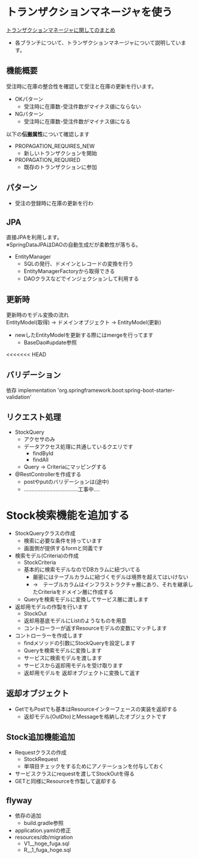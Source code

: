 # トランザクションマネージャを使う

[トランザクションマネージャに関してのまとめ](https://volkruss.com/?p=2420)

* 各ブランチについて、トランザクションマネージャについて説明しています。

## 機能概要

受注時に在庫の整合性を確認して受注と在庫の更新を行います。
* OKパターン
  * 受注時に在庫数-受注件数がマイナス値にならない
* NGパターン
  * 受注時に在庫数-受注件数がマイナス値になる
  

以下の**伝搬属性**について確認します

* PROPAGATION_REQUIRES_NEW
  * 新しいトランザクションを開始
* PROPAGATION_REQUIRED
  * 既存のトランザクションに参加

## パターン

* 受注の登録時に在庫の更新を行わ

## JPA

直接JPAを利用します。  
※SpringDataJPAはDAOの自動生成だが柔軟性が落ちる。

* EntityManager
  * SQLの発行、ドメインとレコードの変換を行う
  * EntityManagerFactoryから取得できる
  * DAOクラスなどでインジェクションして利用する
  
## 更新時

更新時のモデル変換の流れ  
EntityModel(取得) → ドメインオブジェクト → EntityModel(更新)

* newしたEntityModelを更新する際にはmergeを行ってます
  * BaseDao#update参照


<<<<<<< HEAD
## バリデーション

依存
implementation 'org.springframework.boot:spring-boot-starter-validation'


## リクエスト処理

* StockQuery
  * アクセサのみ
  * データアクセス処理に共通しているクエリです
    * findById
    * findAll
  * Query → Criteriaにマッピングする
* @RestControllerを作成する
  * postやputのバリデーションは(途中)
  * ....................................工事中....

# Stock検索機能を追加する

* StockQueryクラスの作成
  * 検索に必要な条件を持っています
  * 画面側が提供するformと同義です
* 検索モデル(Criteria)の作成
  * StockCriteria
  * 基本的に検索モデルなのでDBカラムに紐づいてる
    * 厳密にはテーブルカラムに紐づくモデルは境界を超えてはいけない
    * →　テーブルカラムはインフラストラクチャ層にあり、それを継承したCriteriaをドメイン層に作成する
  * Queryを検索モデルに変換してサービス層に渡します
* 返却用モデルの作製を行います
  * StockOut
  * 返却用基底モデルにList<T extends DTO>のようなものを用意
  * コントローラーが返すResourceモデルの変数にマッチします
* コントローラーを作成します
  * findメソッドの引数にStockQueryを設定します
  * Queryを検索モデルに変換します
  * サービスに検索モデルを渡します
  * サービスから返却用モデルを受け取ります
  * 返却用モデルを 返却オブジェクトに変換して返す

## 返却オブジェクト

* GetでもPostでも基本はResourceインターフェースの実装を返却する
  * 返却モデル(OutDto)とMessageを格納したオブジェクトです

## Stock追加機能追加

* Requestクラスの作成
  * StockRequest
  * 単項目チェックをするためにアノテーションを付与しておく
* サービスクラスにrequestを渡してStockOutを得る
* GETと同様にResourceを作製して返却する

## flyway

* 依存の追加
  * build.gradle参照
* application.yamlの修正
* resources/db/migration
  * V1__hoge_fuga.sql
  * R__1_fuga_hoge.sql

